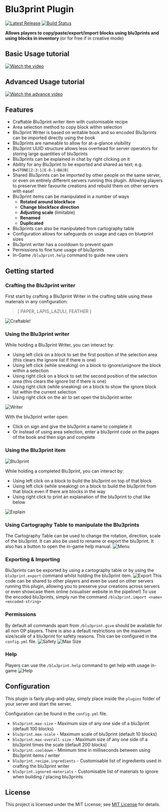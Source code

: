 # Blu3print Plugin

[![Latest Release](https://img.shields.io/github/v/release/bl3rune/Blu3Prints-Plugin)](https://github.com/bl3rune/Blu3Prints-Plugin/releases)
[![Build Status](https://github.com/bl3rune/Blu3Prints-Plugin/actions/workflows/build.yml/badge.svg?branch=main)](https://github.com/bl3rune/Blu3Prints-Plugin/actions)

**Allows players to copy/paste/export/import blocks using blu3prints and using blocks in inventory** (or for free if in creative mode)

Basic Usage tutorial
--------
[![Watch the video](https://img.youtube.com/vi/iNgYVwC9tRA/maxresdefault.jpg)](https://www.youtube.com/watch?v=iNgYVwC9tRA)

Advanced Usage tutorial
--------
[![Watch the advance video](https://img.youtube.com/vi/Cub94f1ckE8/maxresdefault.jpg)](https://www.youtube.com/watch?v=Cub94f1ckE8)

Features
--------
- Craftable Blu3print writer item with customisable recipe
- Area selection method to copy block within selection
- Blu3print Writer is based on writable book and so encoded Blu3prints can be imported directly using the book
- Blu3prints are nameable to allow for at-a-glance visibility
- Blu3print UUID structure allows less overhead for server operators for storing large quantities of blu3prints
- Blu3prints can be explained in chat by right clicking on it
- Ability for any Blu3print to be exported and shared as text; e.g.  `B=STONE|2:3:1|E-0-1~BA|B|`
- Shared Blu3prints can be imported by other people on the same server, or even on entirely different servers running this plugin. Allowing players to preserve their favourite creations and rebuild them on other servers with ease!
- Blu3print items can be manipulated in a number of ways
    - **Rotated around blockface**
    - **Change blockface direction**
    - **Adjusting scale** (limitable)
    - **Renamed**
    - **Duplicated**
- Blu3prints can also be manipulated from cartography table
- Configuration allows for safeguards on usage and caps on blueprint sizes
- Blu3print writer has a cooldown to prevent spam
- Permissions to fine tune usage of blu3prints
- In-Game `/blu3print.help` command to guide new users

Getting started
--------
### Crafting the Blu3print writer
First start by crafting a Blu3print Writer in the crafting table using these materials in any configuration:
> [ PAPER, LAPIS_LAZULI, FEATHER ]

![Craftable!](/images/Crafting.png "Craftable!")


### Using the Blu3print writer
While holding a Blu3print Writer, you can interact by:
- Using left click on a block to set the first position of the selection area (this clears the ignore list if there is one)
- Using left click (while sneaking) on a block to ignore/unignore the block within a selection
- Using right click on a block to set the second position of the selection area (this clears the ignore list if there is one)
- Using right click (while sneaking) on a block to show the ignore block list within the current selection
- Using right click on the air to set open the blu3print writer

![Writer](/images/Writer.png "Writer")

With the blu3print writer open:
- Click on sign and give the blu3print a name to complete it
- Or instead of using area selection, enter a blu3print code on the pages of the book and then sign and complete


### Using the Blu3print item
![Blu3print](/images/Completed.png "Blu3print")

While holding a completed Blu3print, you can interact by:
- Using left click on a block to build the blu3print on top of that block
- Using left click (while sneaking) on a block to build the blu3print from that block even if there are blocks in the way
- Using right click to print an explanation of the blu3print to chat like below

![Explain](/images/Explain.png "Explain")


### Using Cartography Table to manipulate the Blu3prints
The Cartography Table can be used to change the rotation, direction, scale of the blu3print.
It can also be used to rename or export the blu3print.
It also has a button to open the in-game help manual.
![Menu](/images/Menu.png "Menu")


### Exporting & Importing
Blu3prints can be exported by using a cartography table or by using the `blu3print.export` command whilst holding the blu3print item.
![Export](/images/Export.png "Export")
This code can be shared to other players and even be used on other servers running this plugin, allowing you to preserve your creations across servers or even showcase them online (visualiser website in the pipeline!)
To use the encoded blu3prints, simply run the command `/blu3print.import <name> <encoded-string>`


### Permissions
By default all commands apart from `/blu3print.give` should be available for all non OP players.
There is also a default restrictions on the maximum size/scale of a blu3print for safety reasons. This can be configured in the `config.yml` file.
![Safety](/images/Safety.png "Safety")
![Max Size](/images/Max-size.png "Max Size")


### Help
Players can use the `/blu3print.help` command to get help with usage in-game
![Help](/images/Help.png "Help")


Configuration
--------
This plugin is fairly plug-and-play, simply place inside the `plugins` folder of your server and start 
the server. 

Configuration can be found in the `config.yml` file. 
- `blu3print.max-size` - Maximum size of any one side of a blu3print (default 100 blocks)
- `blu3print.max-scale` - Maximum scale of blu3print (default 10 blocks)
- `blu3print.max-overall-size` - Maximum size of any one side of a blu3print times the scale (default 200 blocks)
- `blu3print.cooldown` - Minimum time in milliseconds between using Blu3print items / writer
- `blu3print.recipe.ingredients` - Customisable list of ingredients used in crafting the blu3print writer
- `blu3print.ignored-materials` - Customisable list of materials to ignore when building / placing blu3prints


License
--------
This project is licensed under the MIT License; 
see [MIT License](MIT.md) for details.